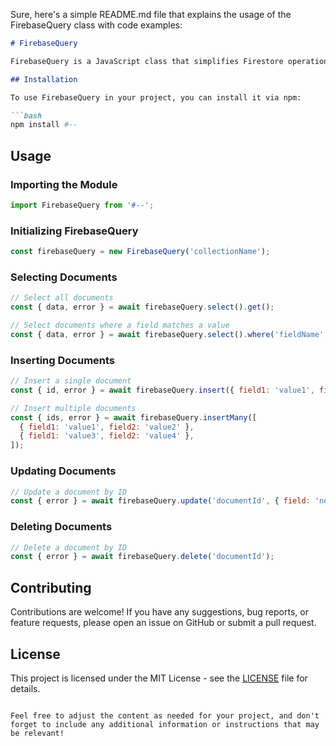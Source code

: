 Sure, here's a simple README.md file that explains the usage of the FirebaseQuery class with code examples:

```markdown
# FirebaseQuery

FirebaseQuery is a JavaScript class that simplifies Firestore operations by providing easy-to-use methods for querying, inserting, updating, and deleting documents.

## Installation

To use FirebaseQuery in your project, you can install it via npm:

```bash
npm install #--
```

## Usage

### Importing the Module

```javascript
import FirebaseQuery from '#--';
```

### Initializing FirebaseQuery

```javascript
const firebaseQuery = new FirebaseQuery('collectionName');
```

### Selecting Documents

```javascript
// Select all documents
const { data, error } = await firebaseQuery.select().get();

// Select documents where a field matches a value
const { data, error } = await firebaseQuery.select().where('fieldName', '==', 'value').get();
```

### Inserting Documents

```javascript
// Insert a single document
const { id, error } = await firebaseQuery.insert({ field1: 'value1', field2: 'value2' });

// Insert multiple documents
const { ids, error } = await firebaseQuery.insertMany([
  { field1: 'value1', field2: 'value2' },
  { field1: 'value3', field2: 'value4' },
]);
```

### Updating Documents

```javascript
// Update a document by ID
const { error } = await firebaseQuery.update('documentId', { field: 'newValue' });
```

### Deleting Documents

```javascript
// Delete a document by ID
const { error } = await firebaseQuery.delete('documentId');
```

## Contributing

Contributions are welcome! If you have any suggestions, bug reports, or feature requests, please open an issue on GitHub or submit a pull request.

## License

This project is licensed under the MIT License - see the [LICENSE](LICENSE) file for details.
```

Feel free to adjust the content as needed for your project, and don't forget to include any additional information or instructions that may be relevant!
